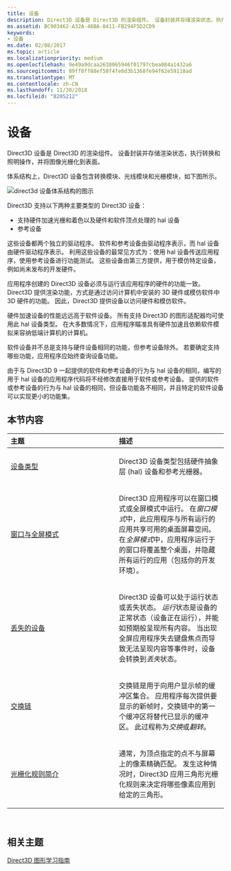 ```yaml
---
title: 设备
description: Direct3D 设备是 Direct3D 的渲染组件。 设备封装并存储渲染状态，执行转换和照明操作，并将图像光栅化到表面。
ms.assetid: BC903462-A32A-46BA-8411-FB294F5D2CD9
keywords:
- 设备
ms.date: 02/08/2017
ms.topic: article
ms.localizationpriority: medium
ms.openlocfilehash: 9e49a9dcaa2638065946f01797cbea084a1432a6
ms.sourcegitcommit: 89ff8ff88ef58f4fe6d3b1368fe94f62e59118ad
ms.translationtype: MT
ms.contentlocale: zh-CN
ms.lasthandoff: 11/30/2018
ms.locfileid: "8205212"
---
```

# <a name="devices"></a>设备


Direct3D 设备是 Direct3D 的渲染组件。 设备封装并存储渲染状态，执行转换和照明操作，并将图像光栅化到表面。

体系结构上，Direct3D 设备包含转换模块、光线模块和光栅模块，如下图所示。

![direct3d 设备体系结构的图示](images/d3ddev.png)

Direct3D 支持以下两种主要类型的 Direct3D 设备：

-   支持硬件加速光栅和着色以及硬件和软件顶点处理的 hal 设备
-   参考设备

这些设备都两个独立的驱动程序。 软件和参考设备由驱动程序表示，而 hal 设备由硬件驱动程序表示。 利用这些设备的最常见方式为：使用 hal 设备传送应用程序，使用参考设备进行功能测试。 这些设备由第三方提供，用于模仿特定设备，例如尚未发布的开发硬件。

应用程序创建的 Direct3D 设备必须与运行该应用程序的硬件的功能一致。 Direct3D 提供渲染功能，方式是通过访问计算机中安装的 3D 硬件或模仿软件中 3D 硬件的功能。 因此，Direct3D 提供设备以访问硬件和模仿软件。

硬件加速设备的性能远远高于软件设备。 所有支持 Direct3D 的图形适配器均可使用此 hal 设备类型。 在大多数情况下，应用程序瞄准具有硬件加速且依赖软件模拟来容纳低端计算机的计算机。

软件设备并不总是支持与硬件设备相同的功能，但参考设备除外。 若要确定支持哪些功能，应用程序应始终查询设备功能。

由于与 Direct3D 9 一起提供的软件和参考设备的行为与 hal 设备的相同，编写的用于 hal 设备的应用程序代码将不经修改直接用于软件或参考设备。 提供的软件或参考设备的行为与 hal 设备的相同，但设备功能各不相同，并且特定的软件设备可以实现更小的功能集。

## <a name="span-idin-this-sectionspanin-this-section"></a><span id="in-this-section"></span>本节内容


<table>
<colgroup>
<col width="50%" />
<col width="50%" />
</colgroup>
<thead>
<tr class="header">
<th align="left">主题</th>
<th align="left">描述</th>
</tr>
</thead>
<tbody>
<tr class="odd">
<td align="left"><p><a href="device-types.md">设备类型</a></p></td>
<td align="left"><p>Direct3D 设备类型包括硬件抽象层 (hal) 设备和参考光栅器。</p></td>
</tr>
<tr class="even">
<td align="left"><p><a href="windowed-vs--full-screen-mode.md">窗口与全屏模式</a></p></td>
<td align="left"><p>Direct3D 应用程序可以在窗口模式或全屏模式中运行。 在<em>窗口模式</em>中，此应用程序与所有运行的应用共享可用的桌面屏幕空间。 在<em>全屏模式</em>中，应用程序运行于的窗口将覆盖整个桌面，并隐藏所有运行的应用（包括你的开发环境）。</p></td>
</tr>
<tr class="odd">
<td align="left"><p><a href="lost-devices.md">丢失的设备</a></p></td>
<td align="left"><p>Direct3D 设备可以处于运行状态或丢失状态。 <em>运行</em>状态是设备的正常状态（设备正在运行），并能如预期般呈现所有内容。 当出现全屏应用程序失去键盘焦点而导致无法呈现内容等事件时，设备会转换到<em>丢失</em>状态。</p></td>
</tr>
<tr class="even">
<td align="left"><p><a href="swap-chains.md">交换链</a></p></td>
<td align="left"><p>交换链是用于向用户显示帧的缓冲区集合。 应用程序每次提供要显示的新帧时，交换链中的第一个缓冲区将替代已显示的缓冲区。 此过程称为<em>交换</em>或<em>翻转</em>。</p></td>
</tr>
<tr class="odd">
<td align="left"><p><a href="introduction-to-rasterization-rules.md">光栅化规则简介</a></p></td>
<td align="left"><p>通常，为顶点指定的点不与屏幕上的像素精确匹配。 发生这种情况时，Direct3D 应用三角形光栅化规则来决定将哪些像素应用到给定的三角形。</p></td>
</tr>
</tbody>
</table>

 

## <a name="span-idrelated-topicsspanrelated-topics"></a><span id="related-topics"></span>相关主题


[Direct3D 图形学习指南](index.md)

 

 




